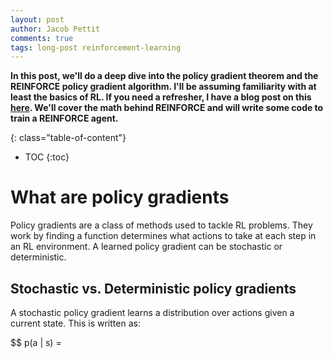 ```yaml
---
layout: post
author: Jacob Pettit
comments: true
tags: long-post reinforcement-learning
---
```


**In this post, we'll do a deep dive into the policy gradient theorem and the REINFORCE policy gradient algorithm. I'll be assuming familiarity with at least the basics of RL. If you need a refresher, I have a blog post on this [here](https://jfpettit.github.io/blog/2019/11/03/fundamentals-of-reinforcement-learning). We'll cover the math behind REINFORCE and will write some code to train a REINFORCE agent.**

{: class="table-of-content"}
* TOC
{:toc}

# What are policy gradients

Policy gradients are a class of methods used to tackle RL problems. They work by finding a function determines what actions to take at each step in an RL environment. A learned policy gradient can be stochastic or deterministic.

## Stochastic vs. Deterministic policy gradients

A stochastic policy gradient learns a distribution over actions given a current state. This is written as:

$$ p(a | s) = 
